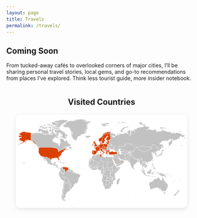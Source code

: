 ```yaml
---
layout: page
title: Travels
permalink: /travels/
---
```

## **Coming Soon**

From tucked-away cafés to overlooked corners of major cities, I’ll be sharing personal travel stories, local gems, and go-to recommendations from places I’ve explored. Think less tourist guide, more insider notebook.
<h2 style="text-align: center; font-size: 1.5em; font-weight: 700; margin-top: 2em; margin-bottom: 1em;">
  Visited Countries
</h2>

<div style="display: flex; justify-content: center; margin-top: 1em;">
  <img src="/assets/img/map.jpeg" alt="Visited Countries" style="max-width: 90%; border-radius: 12px; box-shadow: 0 4px 12px rgba(0,0,0,0.1);" />
</div>
